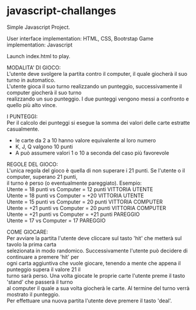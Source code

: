 # javascript-challanges

Simple Javascript Project. 

User interface implementation: HTML, CSS, Bootrstap
Game implementation: Javascript

Launch index.html to play. 
                                                                                                            
  MODALITA' DI GIOCO:                                                                                             
  L'utente deve svolgere la partita contro il computer, il quale giocherà il suo turno in automatico.             
  L'utente gioca il suo turno realizzando un punteggio, successivamente il computer giocherà il suo turno         
  realizzando un suo punteggio. I due punteggi vengono messi a confronto e quello più alto vince.                 
                                                                                                                  
  I PUNTEGGI:                                                                                                     
  Per il calcolo dei punteggi si esegue la somma dei valori delle carte estratte casualmente.                     
  - le carte da 2 a 10 hanno valore equivalente al loro numero                                                    
  - K, J, Q valgono 10 punti                                                                                      
  - A può assumere valori 1 o 10 a seconda del caso più favorevole                                                
                                                                                                                  
  REGOLE DEL GIOCO:                                                                                               
  L'unica regola del gioco è quella di non superare i 21 punti. Se l'utente o il computer, superano 21 punti,     
  il turno è perso (o eventualmente pareggiato). Esempio:                                                         
  Utente = 18 punti vs Computer = 12 punti       VITTORIA UTENTE                                                  
  Utente = 18 punti vs Computer = +20            VITTORIA UTENTE                                                  
  Utente = 15 punti vs Computer = 20 punti       VITTORIA COMPUTER                                                
  Utente = +21 punti vs Computer = 20 punti      VITTORIA COMPUTER                                                
  Utente = +21 punti vs Computer = +21 punti     PAREGGIO                                                         
  Utente = 17 vs Computer = 17                   PAREGGIO                                                        
                                                                                                                  
  COME GIOCARE:                                                                                                   
  Per avviare la partita l'utente deve cliccare sul tasto 'hit' che metterà sul tavolo la prima carta             
  selezionata in modo randomico. Successivamente l'utente può decidere di continuare a premere 'hit' per          
  ogni carta aggiuntiva che vuole giocare, tenendo a mente che appena il punteggio supera il valore 21 il         
  turno sarà perso. Una volta giocate le proprie carte l'utente preme il tasto 'stand' che passerà il turno      
  al computer il quale a sua volta giocherà le carte. Al termine del turno verrà mostrato il punteggio.           
  Per effettuare una nuova partita l'utente deve premere il tasto 'deal'.                                                 

